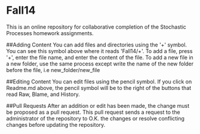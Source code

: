 Fall14
======

This is an online repository for collaborative completion of the Stochastic Processes homework assignments.  


##Adding Content
You can add files and directories using the '+' symbol.  You can see this symbol above where it reads 'Fall14/+'.  To add a file, press '+', enter the file name, and enter the content of the file.  To add a new file in a new folder, use the same process except write the name of the new folder before the file, i.e new\_folder/new\_file  

##Editing Content
You can edit files using the pencil symbol.  If you click on Readme.md above, the pencil symbol will be to the right of the buttons that read Raw, Blame, and History.

##Pull Requests
After an addition or edit has been made, the change must be proposed as a pull request. This pull request sends a request to the administrator of the repository to O.K. the changes or resolve conflicting changes before updating the repository.
